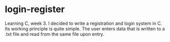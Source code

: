 # login-register
Learning C, week 3. I decided to write a registration and login system in C. 
Its working principle is quite simple. The user enters data that is written to a .txt file and read from the same file upon entry.
